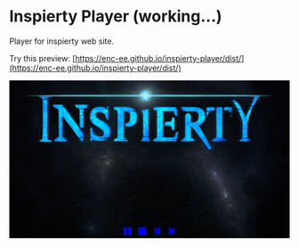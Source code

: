 # Inspierty Player (working...)
Player for inspierty web site.

Try this preview: [https://enc-ee.github.io/inspierty-player/dist/](https://enc-ee.github.io/inspierty-player/dist/)

![Screenshot](screenshot.png)
